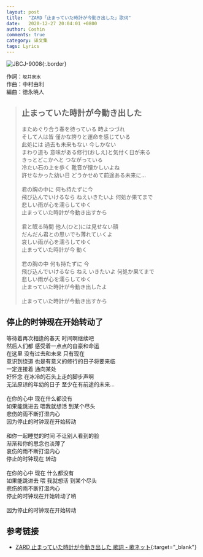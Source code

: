 ```yaml
---
layout: post
title:  "ZARD「止まっていた時計が今動き出した」歌词"
date:   2020-12-27 20:04:01 +0800
author: Coshin
comments: true
category: 译文集
tags: Lyrics
---
```

![JBCJ-9008](https://is2-ssl.mzstatic.com/image/thumb/Music/v4/ff/11/3f/ff113f97-4a1b-16e4-95c4-8f02a1b41b9e/source/600x600bb.jpg){:.border}

作詞：`坂井泉水`<br>
作曲：中村由利<br>
編曲：徳永暁人

<blockquote class="original">
  <h2>止まっていた時計が今動き出した</h2>
  <p>
    まためぐり合う春を待っている 時よつづれ<br>
    そして人は皆 僅かな誇りと運命を感じている<br>
    此処には 過去も未来もない 今しかない<br>
    まわり道も 意味がある修行(おしえ)と気付く日が来る<br>
    きっとどこかへと つながっている<br>
    冷たい石の上を歩く 靴音が懐かしいよね<br>
    許せなかった幼い日 どうかせめて前途ある未来に…<br>
    <br>
    君の胸の中に 何も持たずに今<br>
    飛び込んでいけるなら ねえいきたいよ 何処か果てまで<br>
    悲しい雨が心を濡らしてゆく<br>
    止まっていた時計が今動き出すから<br>
    <br>
    君と眠る時間 他人(ひと)には見せない顔<br>
    だんだん君との思いでも薄れていくよ<br>
    哀しい雨が心を濡らしてゆく<br>
    止まっていた時計が今 動く<br>
    <br>
    君の胸の中 何も持たずに 今<br>
    飛び込んでいけるなら ねえ いきたいよ 何処か果てまで<br>
    悲しい雨が心を濡らしてゆく<br>
    止まっていた時計が今動き出したよ<br>
    <br>
    止まっていた時計が今動き出すから
  </p>
</blockquote>

<div class="translation">
  <h2>停止的时钟现在开始转动了</h2>
  <p>
    等待着再次相逢的春天 时间啊继续吧<br>
    然后人们都 感受着一点点的自豪和命运<br>
    在这里 没有过去和未来 只有现在<br>
    意识到绕道 也是有意义的修行的日子将要来临<br>
    一定连接着 通向某处<br>
    好怀念 在冰冷的石头上走的脚步声啊<br>
    无法原谅的年幼的日子 至少在有前途的未来…<br>
    <br>
    在你的心中 现在什么都没有<br>
    如果能跳进去 喂我就想活 到某个尽头<br>
    悲伤的雨不断打湿内心<br>
    因为停止的时钟现在开始转动<br>
    <br>
    和你一起睡觉的时间 不让别人看到的脸<br>
    渐渐和你的思念也淡薄了<br>
    哀伤的雨不断打湿内心<br>
    停止的时钟现在 转动<br>
    <br>
    在你的心中 现在 什么都没有<br>
    如果能跳进去 喂 我就想活 到某个尽头<br>
    悲伤的雨不断打湿内心<br>
    停止的时钟现在开始转动了哟<br>
    <br>
    因为停止的时钟现在开始转动
  </p>
</div>

## 参考链接

* [ZARD 止まっていた時計が今動き出した 歌詞 - 歌ネット](https://www.uta-net.com/song/18600/){:target="_blank"}
